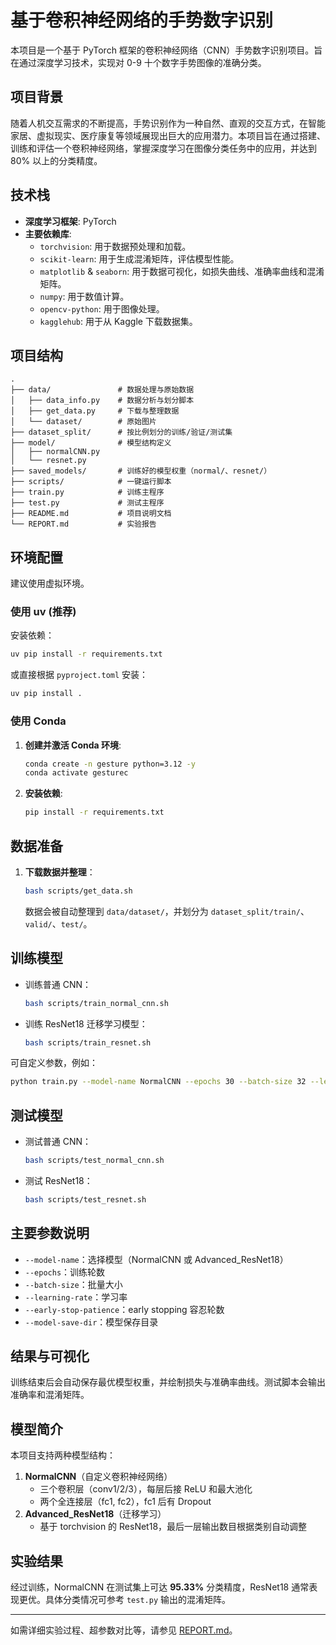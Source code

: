 # 基于卷积神经网络的手势数字识别

本项目是一个基于 PyTorch 框架的卷积神经网络（CNN）手势数字识别项目。旨在通过深度学习技术，实现对 0-9 十个数字手势图像的准确分类。

## 项目背景

随着人机交互需求的不断提高，手势识别作为一种自然、直观的交互方式，在智能家居、虚拟现实、医疗康复等领域展现出巨大的应用潜力。本项目旨在通过搭建、训练和评估一个卷积神经网络，掌握深度学习在图像分类任务中的应用，并达到 80% 以上的分类精度。

## 技术栈

*   **深度学习框架**: PyTorch
*   **主要依赖库**:
    *   `torchvision`: 用于数据预处理和加载。
    *   `scikit-learn`: 用于生成混淆矩阵，评估模型性能。
    *   `matplotlib` & `seaborn`: 用于数据可视化，如损失曲线、准确率曲线和混淆矩阵。
    *   `numpy`: 用于数值计算。
    *   `opencv-python`: 用于图像处理。
    *   `kagglehub`: 用于从 Kaggle 下载数据集。

## 项目结构

```
.
├── data/               # 数据处理与原始数据
│   ├── data_info.py    # 数据分析与划分脚本
│   ├── get_data.py     # 下载与整理数据
│   └── dataset/        # 原始图片
├── dataset_split/      # 按比例划分的训练/验证/测试集
├── model/              # 模型结构定义
│   ├── normalCNN.py
│   └── resnet.py
├── saved_models/       # 训练好的模型权重（normal/、resnet/）
├── scripts/            # 一键运行脚本
├── train.py            # 训练主程序
├── test.py             # 测试主程序
├── README.md           # 项目说明文档
└── REPORT.md           # 实验报告
```

## 环境配置

建议使用虚拟环境。

### 使用 uv (推荐)

安装依赖：
```bash
uv pip install -r requirements.txt
```
或直接根据 `pyproject.toml` 安装：
```bash
uv pip install .
```

### 使用 Conda 

1.  **创建并激活 Conda 环境**:
    ```bash
    conda create -n gesture python=3.12 -y
    conda activate gesturec
    ```

2.  **安装依赖**:
    ```bash
    pip install -r requirements.txt
    ```


## 数据准备

1. **下载数据并整理**：
    ```bash
    bash scripts/get_data.sh
    ```
    数据会被自动整理到 `data/dataset/`，并划分为 `dataset_split/train/`、`valid/`、`test/`。

## 训练模型

- 训练普通 CNN：
    ```bash
    bash scripts/train_normal_cnn.sh
    ```
- 训练 ResNet18 迁移学习模型：
    ```bash
    bash scripts/train_resnet.sh
    ```

可自定义参数，例如：
```bash
python train.py --model-name NormalCNN --epochs 30 --batch-size 32 --learning-rate 0.0005 --early-stop-patience 7
```

## 测试模型

- 测试普通 CNN：
    ```bash
    bash scripts/test_normal_cnn.sh
    ```
- 测试 ResNet18：
    ```bash
    bash scripts/test_resnet.sh
    ```

## 主要参数说明

- `--model-name`：选择模型（NormalCNN 或 Advanced_ResNet18）
- `--epochs`：训练轮数
- `--batch-size`：批量大小
- `--learning-rate`：学习率
- `--early-stop-patience`：early stopping 容忍轮数
- `--model-save-dir`：模型保存目录

## 结果与可视化

训练结束后会自动保存最优模型权重，并绘制损失与准确率曲线。测试脚本会输出准确率和混淆矩阵。

## 模型简介

本项目支持两种模型结构：

1.  **NormalCNN**（自定义卷积神经网络）
    *   三个卷积层（conv1/2/3），每层后接 ReLU 和最大池化
    *   两个全连接层（fc1, fc2），fc1 后有 Dropout
2.  **Advanced_ResNet18**（迁移学习）
    *   基于 torchvision 的 ResNet18，最后一层输出数目根据类别自动调整

## 实验结果

经过训练，NormalCNN 在测试集上可达 **95.33%** 分类精度，ResNet18 通常表现更优。具体分类情况可参考 `test.py` 输出的混淆矩阵。

---

如需详细实验过程、超参数对比等，请参见 [REPORT.md](REPORT.md)。
